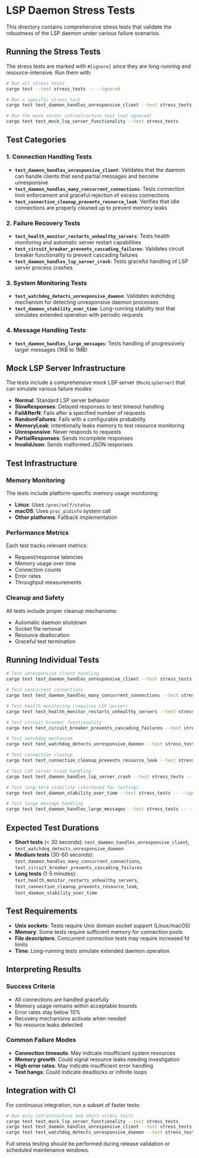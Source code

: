 # LSP Daemon Stress Tests

This directory contains comprehensive stress tests that validate the robustness of the LSP daemon under various failure scenarios.

## Running the Stress Tests

The stress tests are marked with `#[ignore]` since they are long-running and resource-intensive. Run them with:

```bash
# Run all stress tests
cargo test --test stress_tests -- --ignored

# Run a specific stress test
cargo test test_daemon_handles_unresponsive_client --test stress_tests -- --ignored

# Run the mock server infrastructure test (not ignored)
cargo test test_mock_lsp_server_functionality --test stress_tests
```

## Test Categories

### 1. Connection Handling Tests

- **`test_daemon_handles_unresponsive_client`**: Validates that the daemon can handle clients that send partial messages and become unresponsive
- **`test_daemon_handles_many_concurrent_connections`**: Tests connection limit enforcement and graceful rejection of excess connections
- **`test_connection_cleanup_prevents_resource_leak`**: Verifies that idle connections are properly cleaned up to prevent memory leaks

### 2. Failure Recovery Tests

- **`test_health_monitor_restarts_unhealthy_servers`**: Tests health monitoring and automatic server restart capabilities
- **`test_circuit_breaker_prevents_cascading_failures`**: Validates circuit breaker functionality to prevent cascading failures
- **`test_daemon_handles_lsp_server_crash`**: Tests graceful handling of LSP server process crashes

### 3. System Monitoring Tests

- **`test_watchdog_detects_unresponsive_daemon`**: Validates watchdog mechanism for detecting unresponsive daemon processes
- **`test_daemon_stability_over_time`**: Long-running stability test that simulates extended operation with periodic requests

### 4. Message Handling Tests

- **`test_daemon_handles_large_messages`**: Tests handling of progressively larger messages (1KB to 1MB)

## Mock LSP Server Infrastructure

The tests include a comprehensive mock LSP server (`MockLspServer`) that can simulate various failure modes:

- **Normal**: Standard LSP server behavior
- **SlowResponses**: Delayed responses to test timeout handling  
- **FailAfterN**: Fails after a specified number of requests
- **RandomFailures**: Fails with a configurable probability
- **MemoryLeak**: Intentionally leaks memory to test resource monitoring
- **Unresponsive**: Never responds to requests
- **PartialResponses**: Sends incomplete responses
- **InvalidJson**: Sends malformed JSON responses

## Test Infrastructure

### Memory Monitoring

The tests include platform-specific memory usage monitoring:

- **Linux**: Uses `/proc/self/status` 
- **macOS**: Uses `proc_pidinfo` system call
- **Other platforms**: Fallback implementation

### Performance Metrics

Each test tracks relevant metrics:

- Request/response latencies
- Memory usage over time
- Connection counts
- Error rates
- Throughput measurements

### Cleanup and Safety

All tests include proper cleanup mechanisms:

- Automatic daemon shutdown
- Socket file removal
- Resource deallocation
- Graceful test termination

## Running Individual Tests

```bash
# Test unresponsive client handling
cargo test test_daemon_handles_unresponsive_client --test stress_tests -- --ignored

# Test concurrent connections
cargo test test_daemon_handles_many_concurrent_connections --test stress_tests -- --ignored

# Test health monitoring (requires LSP server)
cargo test test_health_monitor_restarts_unhealthy_servers --test stress_tests -- --ignored

# Test circuit breaker functionality
cargo test test_circuit_breaker_prevents_cascading_failures --test stress_tests -- --ignored

# Test watchdog mechanism
cargo test test_watchdog_detects_unresponsive_daemon --test stress_tests -- --ignored

# Test connection cleanup
cargo test test_connection_cleanup_prevents_resource_leak --test stress_tests -- --ignored

# Test LSP server crash handling
cargo test test_daemon_handles_lsp_server_crash --test stress_tests -- --ignored

# Test long-term stability (shortened for testing)
cargo test test_daemon_stability_over_time --test stress_tests -- --ignored

# Test large message handling
cargo test test_daemon_handles_large_messages --test stress_tests -- --ignored
```

## Expected Test Durations

- **Short tests** (< 30 seconds): `test_daemon_handles_unresponsive_client`, `test_watchdog_detects_unresponsive_daemon`
- **Medium tests** (30-60 seconds): `test_daemon_handles_many_concurrent_connections`, `test_circuit_breaker_prevents_cascading_failures`
- **Long tests** (1-5 minutes): `test_health_monitor_restarts_unhealthy_servers`, `test_connection_cleanup_prevents_resource_leak`, `test_daemon_stability_over_time`

## Test Requirements

- **Unix sockets**: Tests require Unix domain socket support (Linux/macOS)
- **Memory**: Some tests require sufficient memory for connection pools
- **File descriptors**: Concurrent connection tests may require increased fd limits
- **Time**: Long-running tests simulate extended daemon operation

## Interpreting Results

### Success Criteria

- All connections are handled gracefully
- Memory usage remains within acceptable bounds
- Error rates stay below 10%
- Recovery mechanisms activate when needed
- No resource leaks detected

### Common Failure Modes

- **Connection timeouts**: May indicate insufficient system resources
- **Memory growth**: Could signal resource leaks needing investigation
- **High error rates**: May indicate insufficient error handling
- **Test hangs**: Could indicate deadlocks or infinite loops

## Integration with CI

For continuous integration, run a subset of faster tests:

```bash
# Run only infrastructure and short stress tests
cargo test test_mock_lsp_server_functionality --test stress_tests
cargo test test_daemon_handles_unresponsive_client --test stress_tests -- --ignored
cargo test test_watchdog_detects_unresponsive_daemon --test stress_tests -- --ignored
```

Full stress testing should be performed during release validation or scheduled maintenance windows.